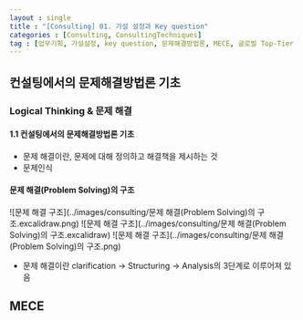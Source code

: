 ```yaml
---
layout : single
title : "[Consulting] 01. 가설 설정과 Key question"
categories : [Consulting, ConsultingTechniques]
tag : [업무기획, 가설설정, key question, 문제해결방법론, MECE, 글로벌 Top-Tier 컨설턴트들의 전략 프로젝트 실무 끝내기]
---
```


## 컨설팅에서의 문제해결방법론 기초
### Logical Thinking & 문제 해결
#### 1.1 컨설팅에서의 문제해결방법론 기초
* 문제 해결이란, 문제에 대해 정의하고 해결책을 제시하는 것
* 문제인식

#### 문제 해결(Problem Solving)의 구조
![문제 해결 구조](../images/consulting/문제 해결(Problem Solving)의 구조.excalidraw.png)
![문제 해결 구조](../images/consulting/문제 해결(Problem Solving)의 구조.excalidraw)
![문제 해결 구조](../images/consulting/문제 해결(Problem Solving)의 구조.png)
* 문제 해결이란 clarification -> Structuring -> Analysis의 3단계로 이루어져 있음
## MECE
